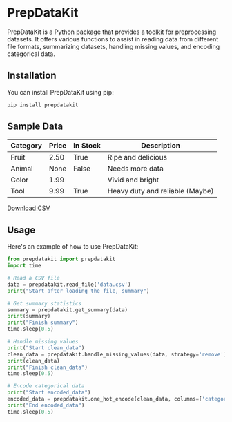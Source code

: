 # PrepDataKit

PrepDataKit is a Python package that provides a toolkit for preprocessing datasets. It offers various functions to assist in reading data from different file formats, summarizing datasets, handling missing values, and encoding categorical data.

## Installation

You can install PrepDataKit using pip:

```python 
pip install prepdatakit
```
                    
## Sample Data
| Category | Price | In Stock | Description |
|---|---|---|---|
| Fruit | 2.50 | True | Ripe and delicious |
| Animal | None | False | Needs more data |
| Color | 1.99 |  | Vivid and bright |
| Tool | 9.99 | True | Heavy duty and reliable (Maybe) |


[<a href="data:text/csv;charset=utf-8,category,price,in_stock,description%0AFruit,2.50,True,Ripe%20and%20delicious%0AAnimal,None,False,Needs%20more%20data%0AColor,1.99,,Vivid%20and%20bright%0ATool,9.99,True,Heavy%20duty%20and%20reliable%20(Maybe)%0A)"> Download CSV</a>](data:text/csv;charset=utf-8,category,price,in_stock,description%0AFruit,2.50,True,Ripe%20and%20delicious%0AAnimal,None,False,Needs%20more%20data%0AColor,1.99,,Vivid%20and%20bright%0ATool,9.99,True,Heavy%20duty%20and%20reliable%20(Maybe)%0A)



## Usage

Here's an example of how to use PrepDataKit:

```python
from prepdatakit import prepdatakit
import time

# Read a CSV file
data = prepdatakit.read_file('data.csv')
print("Start after loading the file, summary")

# Get summary statistics
summary = prepdatakit.get_summary(data)
print(summary)
print("Finish summary")
time.sleep(0.5)

# Handle missing values
print("Start clean_data")
clean_data = prepdatakit.handle_missing_values(data, strategy='remove')
print(clean_data)
print("Finish clean_data")
time.sleep(0.5)

# Encode categorical data
print("Start encoded_data")
encoded_data = prepdatakit.one_hot_encode(clean_data, columns=['category'])
print("End encoded_data")
time.sleep(0.5)
```

